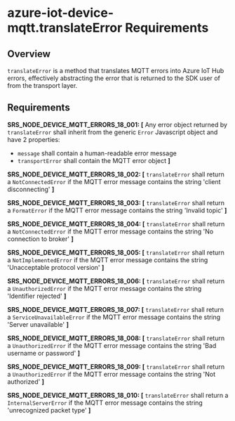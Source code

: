 # azure-iot-device-mqtt.translateError Requirements

## Overview
`translateError` is a method that translates MQTT errors into Azure IoT Hub errors, effectively abstracting the error that is returned to the SDK user of from the transport layer. 

## Requirements 
**SRS_NODE_DEVICE_MQTT_ERRORS_18_001: [** Any error object returned by `translateError` shall inherit from the generic `Error` Javascript object and have 2 properties:
- `message` shall contain a human-readable error message
- `transportError` shall contain the MQTT error object **]**

**SRS_NODE_DEVICE_MQTT_ERRORS_18_002: [** `translateError` shall return a `NotConnectedError` if the MQTT error message contains the string 'client disconnecting' **]**

**SRS_NODE_DEVICE_MQTT_ERRORS_18_003: [** `translateError` shall return a `FormatError` if the MQTT error message contains the string 'Invalid topic' **]**

**SRS_NODE_DEVICE_MQTT_ERRORS_18_004: [** `translateError` shall return a `NotConnectedError` if the MQTT error message contains the string 'No connection to broker' **]**

**SRS_NODE_DEVICE_MQTT_ERRORS_18_005: [** `translateError` shall return a `NotImplementedError` if the MQTT error message contains the string 'Unacceptable protocol version' **]**

**SRS_NODE_DEVICE_MQTT_ERRORS_18_006: [** `translateError` shall return a `UnauthorizedError` if the MQTT error message contains the string 'Identifier rejected' **]**

**SRS_NODE_DEVICE_MQTT_ERRORS_18_007: [** `translateError` shall return a `ServiceUnavailableError` if the MQTT error message contains the string 'Server unavailable' **]**

**SRS_NODE_DEVICE_MQTT_ERRORS_18_008: [** `translateError` shall return a `UnauthorizedError` if the MQTT error message contains the string 'Bad username or password' **]**

**SRS_NODE_DEVICE_MQTT_ERRORS_18_009: [** `translateError` shall return a `UnauthorizedError` if the MQTT error message contains the string 'Not authorized' **]**

**SRS_NODE_DEVICE_MQTT_ERRORS_18_010: [** `translateError` shall return a `InternalServerError` if the MQTT error message contains the string 'unrecognized packet type' **]**
